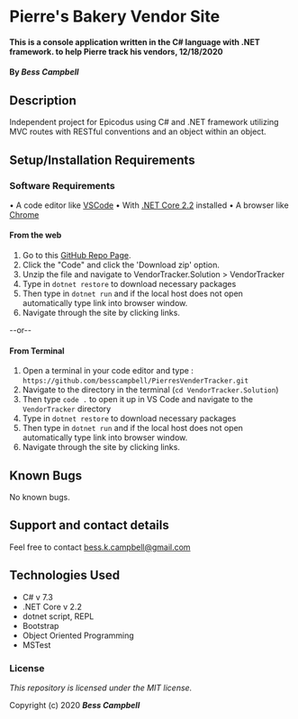 # Pierre's Bakery Vendor Site

#### This is a console application written in the C# language with .NET framework. to help Pierre track his vendors, 12/18/2020

#### By **_Bess Campbell_**

## Description

  Independent project for Epicodus using C# and .NET framework utilizing MVC routes with RESTful conventions and an object within an object.

## Setup/Installation Requirements

### Software Requirements
• A code editor like [VSCode](https://code.visualstudio.com/download)
• With [.NET Core 2.2](https://dotnet.microsoft.com/download/dotnet-core/thank-you/sdk-2.2.106-macos-x64-installer) installed
• A browser like [Chrome](https://www.google.com/chrome/)

#### From the web
1. Go to this [GitHub Repo Page](https://github.com/besscampbell/PierresVenderTracker.git).
2. Click the "Code" and click the 'Download zip' option.
3. Unzip the file and navigate to VendorTracker.Solution > VendorTracker
4. Type in `dotnet restore` to download necessary packages
5. Then type in `dotnet run` and if the local host does not open automatically type link into browser window.
6. Navigate through the site by clicking links.

--or--

#### From Terminal

1. Open a terminal in your code editor and type 
: `https://github.com/besscampbell/PierresVenderTracker.git`
2. Navigate to the directory in the terminal (`cd VendorTracker.Solution`)
3. Then type `code .` to open it up in VS Code and navigate to the `VendorTracker` directory 
4. Type in `dotnet restore` to download necessary packages
5. Then type in `dotnet run` and if the local host does not open automatically type link into browser window.
6. Navigate through the site by clicking links.


## Known Bugs

No known bugs.

## Support and contact details

Feel free to contact <bess.k.campbell@gmail.com>

## Technologies Used

- C# v 7.3
- .NET Core v 2.2
- dotnet script, REPL
- Bootstrap
- Object Oriented Programming
- MSTest

### License

*This repository is licensed under the MIT license.*

Copyright (c) 2020 **_Bess Campbell_**